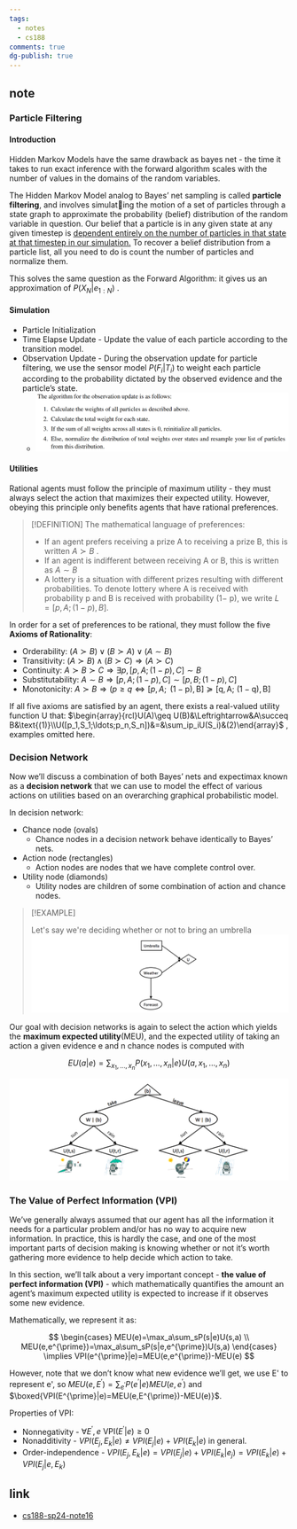 ```yaml
---
tags:
  - notes
  - cs188
comments: true
dg-publish: true
---
```


## note

### Particle Filtering

#### Introduction

Hidden Markov Models have the same drawback as bayes net - the time it takes to run exact inference with the forward algorithm scales with the number of values in the domains of the random variables.

The Hidden Markov Model analog to Bayes’ net sampling is called **particle filtering**, and involves simulating the motion of a set of particles through a state graph to approximate the probability (belief) distribution of the random variable in question. Our belief that a particle is in any given state at any given timestep is <u>dependent entirely on the number of particles in that state at that timestep in our simulation.</u> To recover a belief distribution from a particle list, all you need to do is count the number of particles and normalize them.

This solves the same question as the Forward Algorithm: it gives us an approximation of $P(X_{N}|e_{1:N})$ .

#### Simulation

- Particle Initialization
- Time Elapse Update - Update the value of each particle according to the transition model.
- Observation Update - During the observation update for particle filtering, we use the sensor model $P(F_{i}|T_{i})$ to weight each particle according to the probability dictated by the observed evidence and the particle’s state.
	- ![](attachments/15-Particle_Filtering.png)

#### Utilities

Rational agents must follow the principle of maximum utility - they must always select the action that maximizes their expected utility. However, obeying this principle only benefits agents that have rational preferences.

> [!DEFINITION] The mathematical language of preferences:
>
>- If an agent prefers receiving a prize A to receiving a prize B, this is written $A \succ B$ . 
>- If an agent is indifferent between receiving A or B, this is written as $A \sim B$
>- A lottery is a situation with different prizes resulting with different probabilities. To denote lottery where A is received with probability p and B is received with probability (1− p), we write $L = [p, A; (1-p), B]$.

In order for a set of preferences to be rational, they must follow the five **Axioms of Rationality**:
- Orderability: $(A\succ B)\lor(B\succ A)\lor(A\sim B)$
- Transitivity: $(A\succ B)\land(B\succ C)\Rightarrow(A\succ C)$
- Continuity: $A\succ B\succ C\Rightarrow\exists p, \left[p,A;(1-p),C\right]\sim B$
- Substitutability: $A\sim B\Rightarrow[p,A;(1-p),C]\sim[p,B;(1-p),C]$
- Monotonicity: $A\succ B\Rightarrow(p\geq q\Leftrightarrow[p,A;\mathrm{~(1-p),B]\succeq[q,A;~(1-q),B]}$

If all five axioms are satisfied by an agent, there exists a real-valued utility function U that: $\begin{array}{rcl}U(A)\geq U(B)&\Leftrightarrow&A\succeq B&\text{(1)}\\U([p_1,S_1;\ldots;p_n,S_n])&=&\sum_ip_iU(S_i)&(2)\end{array}$ , examples omitted here.

### Decision Network

Now we’ll discuss a combination of both Bayes’ nets and expectimax known as a **decision network** that we can use to model the effect of various actions on utilities based on an overarching graphical probabilistic model.

In decision network:
- Chance node (ovals)
	- Chance nodes in a decision network behave identically to Bayes’ nets.
- Action node (rectangles)
	- Action nodes are nodes that we have complete control over.
- Utility node (diamonds)
	- Utility nodes are children of some combination of action and chance nodes.

> [!EXAMPLE]
>
> Let's say we're deciding whether or not to bring an umbrella
> ![](attachments/15-PF-DN-OT-VPI.png)

Our goal with decision networks is again to select the action which yields the **maximum expected utility**(MEU), and the expected utility of taking an action a given evidence e and n chance nodes is computed with 

$$EU(a|e)=\sum_{x_1,...,x_n}P(x_1,...,x_n|e)U(a,x_1,...,x_n)$$

![](attachments/15-PF-DN-VPI.png)

### The Value of Perfect Information (VPI)

We’ve generally always assumed that our agent has all the information it needs for a particular problem and/or has no way to acquire new information. In practice, this is hardly the case, and one of the most important parts of decision making is knowing whether or not it’s worth gathering more evidence to help decide which action to take.

In this section, we’ll talk about a very important concept - **the value of perfect information (VPI)** - which mathematically quantifies the amount an agent’s maximum expected utility is expected to increase if it observes some new evidence.

Mathematically, we represent it as:

$$
\begin{cases}
MEU(e)=\max_a\sum_sP(s|e)U(s,a) \\
MEU(e,e^{\prime})=\max_a\sum_sP(s|e,e^{\prime})U(s,a)
\end{cases} \implies VPI(e^{\prime}|e)=MEU(e,e^{\prime})-MEU(e)
$$

However, note that we don’t know what new evidence we’ll get, we use E' to represent e', so $MEU(e,E^{\prime})=\sum_{e^{\prime}}P(e^{\prime}|e)MEU(e,e^{\prime})$ and $\boxed{VPI(E^{\prime}|e)=MEU(e,E^{\prime})-MEU(e)}$.

Properties of VPI:
- Nonnegativity - $\forall E^{\prime},e\text{ VPI}(E^{\prime}|e)\geq0$
- Nonadditivity - $VPI(E_j,E_k|e)\neq VPI(E_j|e)+VPI(E_k|e)$ in general.
- Order-independence - $VPI(E_j,E_k|e)=VPI(E_j|e)+VPI(E_k|e_j)=VPI(E_k|e)+VPI(E_j|e,E_k)$

## link

- [cs188-sp24-note16](https://inst.eecs.berkeley.edu/~cs188/sp24/assets/notes/cs188-sp24-note16.pdf) 